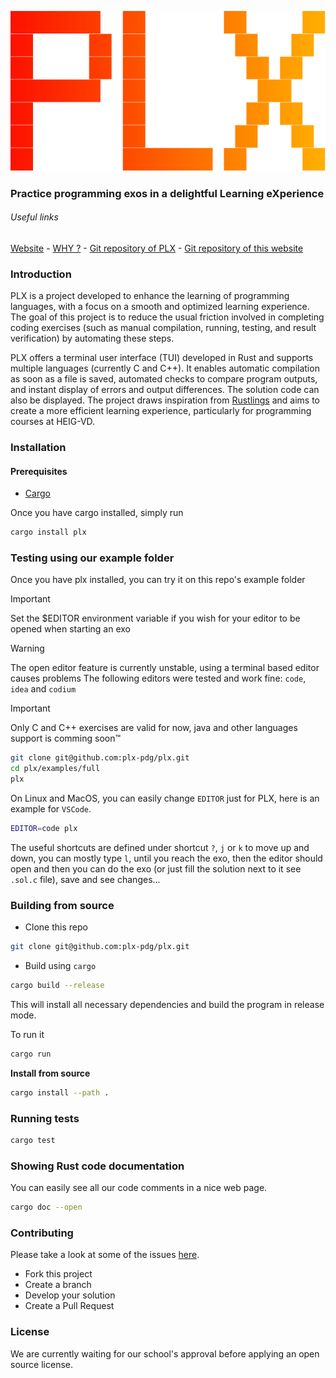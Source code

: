 <center>

![logo of PLX](imgs/logo.svg)
</center>

### **P**ractice programming exos in a delightful **L**earning e**X**perience

###### Useful links
[Website](https://plx.rs) -
[WHY ?](https://plx.rs/book/why.html) -
[Git repository of PLX](https://github.com/plx-pdg/plx) -
[Git repository of this website](https://github.com/plx-pdg/plx-pdg.github.io)

### Introduction

PLX is a project developed to enhance the learning of programming languages, with a focus on a smooth and optimized learning experience. The goal of this project is to reduce the usual friction involved in completing coding exercises (such as manual compilation, running, testing, and result verification) by automating these steps.

PLX offers a terminal user interface (TUI) developed in Rust and supports multiple languages (currently C and C++). It enables automatic compilation as soon as a file is saved, automated checks to compare program outputs, and instant display of errors and output differences. The solution code can also be displayed. The project draws inspiration from [Rustlings](https://rustlings.cool/) and aims to create a more efficient learning experience, particularly for programming courses at HEIG-VD.

### Installation

#### Prerequisites

- [Cargo](https://www.rust-lang.org/tools/install)

Once you have cargo installed, simply run

```bash
cargo install plx
```

### Testing using our example folder

Once you have plx installed, you can try it on this repo's example folder

> [!IMPORTANT] 
> Set the $EDITOR environment variable if you wish for your editor to be opened when starting an exo

> [!WARNING] 
> The open editor feature is currently unstable, using a terminal based editor causes problems
> The following editors were tested and work fine: `code`, `idea` and `codium`

> [!IMPORTANT] 
> Only C and C++ exercises are valid for now, java and other languages support is comming soon™

```bash
git clone git@github.com:plx-pdg/plx.git
cd plx/examples/full
plx
```

On Linux and MacOS, you can easily change `EDITOR` just for PLX, here is an example for `VSCode`.
```sh
EDITOR=code plx
```

The useful shortcuts are defined under shortcut `?`, `j` or `k` to move up and down, you can mostly type `l`, until you reach the exo, then the editor should open and then you can do the exo (or just fill the solution next to it see `.sol.c` file), save and see changes...

### Building from source

- Clone this repo

```bash
git clone git@github.com:plx-pdg/plx.git
```

- Build using `cargo`

```bash
cargo build --release
```

This will install all necessary dependencies and build the program in release mode.

To run it
```bash
cargo run
```

**Install from source**
```bash
cargo install --path .
```

### Running tests

```sh
cargo test
```

### Showing Rust code documentation
You can easily see all our code comments in a nice web page.
```sh
cargo doc --open
```

### Contributing

Please take a look at some of the issues [here](https://github.com/plx-pdg/plx/issues).

- Fork this project
- Create a branch
- Develop your solution
- Create a Pull Request

### License

We are currently waiting for our school's approval before applying an open source license.
